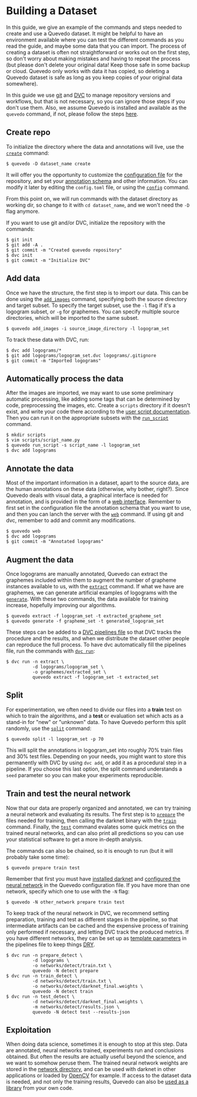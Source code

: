 # Building a Dataset

In this guide, we give an example of the commands and steps needed to create and
use a Quevedo dataset. It might be helpful to have an environment available
where you can test the different commands as you read the guide, and maybe some
data that you can import. The process of creating a dataset is often not
straightforward or works out on the first step, so don't worry about making
mistakes and having to repeat the process (but please don't delete your original
data! Keep those safe in some backup or cloud. Quevedo only works with data it
has copied, so deleting a Quevedo dataset is safe as long as you keep copies of
your original data somewhere).

In this guide we use [git] and [DVC] to manage repository versions and
workflows, but that is not necessary, so you can ignore those steps if you don't
use them. Also, we assume Quevedo is installed and available as the `quevedo`
command, if not, please follow the steps [here](index.md#installation).

## Create repo

To initialize the directory where the data and annotations will live, use the
[`create`](cli.md#create) command:

```shell
$ quevedo -D dataset_name create
```

It will offer you the opportunity to customize the [configuration
file](config.md) for the repository, and set your [annotation
schema](config.md#annotation-schema) and other information. You can modify it
later by editing the `config.toml` file, or using the [`config`](cli.md#config)
command.

From this point on, we will run commands with the dataset directory as working
dir, so change to it with `cd dataset_name`, and we won't need the `-D` flag
anymore.

If you want to use git and/or DVC, initialize the repository with the commands:

```shell
$ git init
$ git add -A .
$ git commit -m "Created quevedo repository"
$ dvc init
$ git commit -m "Initialize DVC"
```

## Add data

Once we have the structure, the first step is to import our data. This can be
done using the [`add_images`](cli.md#add_images) command, specifying both the
source directory and target subset. To specify the target subset, use the `-l`
flag if it's a logogram subset, or `-g` for graphemes. You can specify multiple
source directories, which will be imported to the same subset.

```shell
$ quevedo add_images -i source_image_directory -l logogram_set
```

To track these data with DVC, run:

```shell
$ dvc add logograms/*
$ git add logograms/logogram_set.dvc logograms/.gitignore
$ git commit -m "Imported logograms"
```

## Automatically process the data

After the images are imported, we may want to use some preliminary automatic
processing, like adding some tags that can be determined by code, preprocessing
the images, etc. Create a `scripts` directory if it doesn't exist, and write
your code there according to the [user script
documentation](dev.md#user-scripts). Then you can run it on the appropriate
subsets with the [`run_script`](cli.md#run_script) command.

```shell
$ mkdir scripts
$ vim scripts/script_name.py
$ quevedo run_script -s script_name -l logogram_set
$ dvc add logograms
```

## Annotate the data

Most of the important information in a dataset, apart to the source data, are
the human annotations on these data (otherwise, why bother, right?). Since
Quevedo deals with visual data, a graphical interface is needed for annotation,
and is provided in the form of a [web interface](web.md). Remember to first set
in the configuration file the annotation schema that you want to use, and then
you can lanch the server with the [`web`](cli.md#web) command. If using git and
dvc, remember to add and commit any modifications.

```shell
$ quevedo web
$ dvc add logograms
$ git commit -m "Annotated logograms"
```

## Augment the data

Once logograms are manually annotated, Quevedo can extract the graphemes
included within them to augment the number of grapheme instances available to
us, with the [`extract`](cli.md#extract) command. If what we have are graphemes,
we can generate artificial examples of logograms with the
[`generate`](cli.md#command). With these two commands, the data available for
training increase, hopefully improving our algorithms.

```shell
$ quevedo extract -f logogram_set -t extracted_grapheme_set
$ quevedo generate -f grapheme_set -t generated_logogram_set
```

These steps can be added to a [DVC pipelines
file](https://dvc.org/doc/user-guide/project-structure/pipelines-files) so that
DVC tracks the procedure and the results, and when we distribute the dataset
other people can reproduce the full process. To have dvc automatically fill the
pipelines file, run the commands with
[`dvc run`](https://dvc.org/doc/start/data-pipelines):

```shell
$ dvc run -n extract \
          -d logograms/logogram_set \
          -o graphemes/extracted_set \
          quevedo extract -f logogram_set -t extracted_set
```

## Split

For experimentation, we often need to divide our files into a **train** test on
which to train the algorithms, and a **test** or evaluation set which acts as a
stand-in for "new" or "unknown" data. To have Quevedo perform this split
randomly, use the [`split`](cli.md#split) command:

```shell
$ quevedo split -l logogram_set -p 70
```

This will split the annotations in logogram_set into roughly 70% train files and
30% test files. Depending on your needs, you might want to store this
permanently with DVC by using `dvc add`, or add it as a procedural step in a
pipeline. If you choose this last option, the split command understands a `seed`
parameter so you can make your experiments reproducible.

## Train and test the neural network

Now that our data are properly organized and annotated, we can try training a
neural network and evaluating its results. The first step is to
[`prepare`](cli.md#prepare) the files needed for training, then calling the
darknet binary with the [`train`](cli.md#train) command. Finally, the
[`test`](cli.md#test) command evalates some quick metrics on the trained neural
networks, and can also print all predictions so you can use your statistical
software to get a more in-depth analysis.

The commands can also be chained, so it is enough to run (but it will probably
take some time):

```shell
$ quevedo prepare train test
```

Remember that first you must have [installed darknet](nets.md#installation) and
[configured the neural network](nets.md#network-configuration) in the Quevedo
configuration file. If you have more than one network, specify which one to use
with the `-N` flag:

```shell
$ quevedo -N other_network prepare train test
```

To keep track of the neural network in DVC, we recommend setting preparation,
training and test as different stages in the pipeline, so that intermediate
artifacts can be cached and the expensive process of training only performed if
necessary, and letting DVC track the produced metrics. If you have different
networks, they can be set up as [template
parameters](https://dvc.org/doc/user-guide/project-structure/pipelines-files#templating)
in the pipelines file to keep things
[DRY](https://en.wikipedia.org/wiki/Don%27t_repeat_yourself).

```shell
$ dvc run -n prepare_detect \
          -d logograms \
          -o networks/detect/train.txt \
          quevedo -N detect prepare
$ dvc run -n train_detect \
          -d networks/detect/train.txt \
          -o networks/detect/darknet_final.weights \
          quevedo -N detect train
$ dvc run -n test_detect \
          -d networks/detect/darknet_final.weights \
          -m networks/detect/results.json \
          quevedo -N detect test --results-json
```

## Exploitation

When doing data science, sometimes it is enough to stop at this step. Data are
annotated, neural networks trained, experiments run and conclusions obtained.
But often the results are actually useful beyond the science, and we want to
somehow peruse them. The trained neural network weights are stored in the
[network directory](nets.md#at-the-command-line), and can be used with darknet in other
applications or loaded by
[OpenCV](https://docs.opencv.org/3.4/d6/d0f/group__dnn.html#gafde362956af949cce087f3f25c6aff0d)
for example. If access to the dataset data is needed, and not only the training
results, Quevedo can also be [used as a library](dev.md) from your own code.

[git]: https://git-scm.com/
[DVC]: https://dvc.org/
